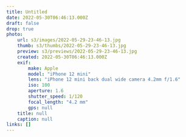 ```yaml
---
title: Untitled
date: 2022-05-30T06:46:13.000Z
draft: false
drop: true
photo:
    url: s3/images/2022-05-29-23-46-13.jpg
    thumb: s3/thumbs/2022-05-29-23-46-13.jpg
    preview: s3/previews/2022-05-29-23-46-13.jpg
    created: 2022-05-30T06:46:13.000Z
    exif:
        make: Apple
        model: "iPhone 12 mini"
        lens: "iPhone 12 mini back dual wide camera 4.2mm f/1.6"
        iso: 100
        aperture: 1.6
        shutter_speed: 1/120
        focal_length: "4.2 mm"
        gps: null
    title: null
    caption: null
links: []
---
```

